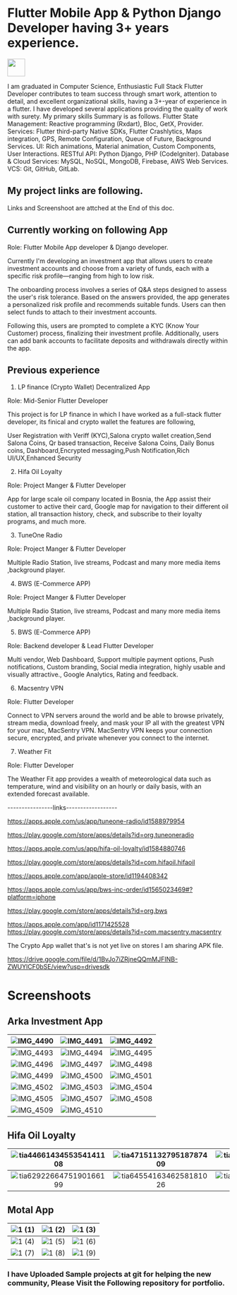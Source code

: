 # Flutter Mobile App & Python Django Developer having 3+ years experience.

<tr >
    <td ><img src="https://user-images.githubusercontent.com/57150383/117805216-26172900-b272-11eb-9b9d-2be969789a55.png" width="40" height="40"></td>
    
</tr>

I am graduated in Computer Science, Enthusiastic Full Stack Flutter Developer contributes to team 
success through smart work, attention to detail, and excellent organizational skills, having a 3+-year 
of experience in a flutter. I have developed several applications providing the quality of work with 
surety.
My primary skills Summary is as follows.
Flutter State Management: Reactive programming (Rxdart), Bloc, GetX, Provider.
Services: Flutter third-party Native SDKs, Flutter Crashlytics, Maps integration, GPS, 
Remote Configuration, Queue of Future, Background Services.
UI: Rich animations, Material animation, Custom Components, User Interactions.
RESTful API: Python Django, PHP (CodeIgniter).
Database & Cloud Services: MySQL, NoSQL, MongoDB, Firebase, AWS Web Services.
VCS: Git, GitHub, GitLab.

<!-- ![Rizwan's GitHub stats](https://github-readme-stats.vercel.app/api?username=rizwanch173&show_icons=true&theme=radical&hide=contribs) -->

## My project links are following.

Links and Screenshoot are attched at the End of this doc.

## Currently working on following App

Role: Flutter Mobile App developer & Django developer.

Currently I'm developing an investment app that allows users to create investment accounts and choose from a variety of funds, each with a specific risk profile—ranging from high to low risk. 

The onboarding process involves a series of Q&A steps designed to assess the user's risk tolerance. Based on the answers provided, the app generates a personalized risk profile and recommends suitable funds. Users can then select funds to attach to their investment accounts.

Following this, users are prompted to complete a KYC (Know Your Customer) process, finalizing their investment profile. Additionally, users can add bank accounts to facilitate deposits and withdrawals directly within the app.


## Previous experience

1. LP finance (Crypto Wallet) Decentralized App

Role: Mid-Senior Flutter Developer

This project is for LP finance in which I have worked as a full-stack flutter developer, its finical and crypto wallet the features are following,

User Registration with Veriff (KYC),Salona crypto wallet creation,Send Salona Coins, Qr based transaction, Receive Salona Coins, Daily Bonus coins, Dashboard,Encrypted messaging,Push Notification,Rich UI/UX,Enhanced Security

2. Hifa Oil Loyalty

Role: Project Manger & Flutter Developer 

App for large scale oil company located in Bosnia, the App assist their customer to active their card, Google map for navigation to their different oil station, all transaction history, check, and subscribe to their loyalty programs, and much more.

3. TuneOne Radio

Role: Project Manger & Flutter Developer 

Multiple Radio Station, live streams, Podcast and many more media items ,background player.

4. BWS (E-Commerce APP)

Role: Project Manger & Flutter Developer 

Multiple Radio Station, live streams, Podcast and many more media items ,background player.

5. BWS (E-Commerce APP)

Role: Backend developer & Lead Flutter Developer 

Multi vendor, Web Dashboard, Support multiple payment options, Push notifications, Custom branding, Social media integration,  highly usable and visually attractive., Google Analytics, Rating and feedback.

6. Macsentry VPN

Role: Flutter Developer 

Connect to VPN servers around the world and be able to browse privately, stream media, download freely, and mask your IP all with the greatest VPN for your mac, MacSentry VPN. MacSentry VPN keeps your connection secure, encrypted, and private whenever you connect to the internet.

7. Weather Fit

Role: Flutter Developer 

The Weather Fit app provides  a wealth of meteorological data such as temperature, wind and visibility on an hourly or daily basis, with an extended forecast available. 

----------------links------------------

https://apps.apple.com/us/app/tuneone-radio/id1588979954

https://play.google.com/store/apps/details?id=org.tuneoneradio

https://apps.apple.com/us/app/hifa-oil-loyalty/id1584880746

https://play.google.com/store/apps/details?id=com.hifaoil.hifaoil

https://apps.apple.com/app/apple-store/id1194408342 

https://apps.apple.com/us/app/bws-inc-order/id1565023469#?platform=iphone

https://play.google.com/store/apps/details?id=org.bws

https://apps.apple.com/app/id1171425528
https://play.google.com/store/apps/details?id=com.macsentry.macsentry

The Crypto App wallet that's is not yet live on stores I am sharing APK file. 

https://drive.google.com/file/d/1BvJo7iZRjneQQmMJFINB-ZWUYlCF0bSE/view?usp=drivesdk

# Screenshoots

## Arka Investment App


| ![IMG_4490](https://github.com/rizwanch173/Flutter-Social-App-UI-Kit/assets/57150383/40afc57e-a7cd-4061-80c7-c432f0d68fd8) | ![IMG_4491](https://github.com/rizwanch173/Flutter-Social-App-UI-Kit/assets/57150383/f3a63a00-30cb-4c0c-914c-2c0c3316be9e) | ![IMG_4492](https://github.com/rizwanch173/Flutter-Social-App-UI-Kit/assets/57150383/e22cd979-d3d1-4d67-8cc7-b592a2cd786e) |
|:--:|:--:|:--:|
| ![IMG_4493](https://github.com/rizwanch173/Flutter-Social-App-UI-Kit/assets/57150383/5a3dd79f-6528-4a69-8ad5-3fc3354cd488) | ![IMG_4494](https://github.com/rizwanch173/Flutter-Social-App-UI-Kit/assets/57150383/f58a75c2-82c5-4105-84ba-631bdcf09e36) | ![IMG_4495](https://github.com/rizwanch173/Flutter-Social-App-UI-Kit/assets/57150383/2365361e-a29b-47f2-908c-b4754cacc53c) |
| ![IMG_4496](https://github.com/rizwanch173/Flutter-Social-App-UI-Kit/assets/57150383/bfbff32c-580d-4a7c-baf7-5385f824f05a) | ![IMG_4497](https://github.com/rizwanch173/Flutter-Social-App-UI-Kit/assets/57150383/d4812f5a-7554-4c2a-94fe-233c78a7fd7f) | ![IMG_4498](https://github.com/rizwanch173/Flutter-Social-App-UI-Kit/assets/57150383/b7bd3fc0-c749-4c37-98d5-d3c815982883) |
| ![IMG_4499](https://github.com/rizwanch173/Flutter-Social-App-UI-Kit/assets/57150383/ef73c4c5-add6-4043-9108-6b4d0b1aaa08) | ![IMG_4500](https://github.com/rizwanch173/Flutter-Social-App-UI-Kit/assets/57150383/bbb401ae-3de2-436a-9842-32b6d5b2a21d) | ![IMG_4501](https://github.com/rizwanch173/Flutter-Social-App-UI-Kit/assets/57150383/8786c8f8-450d-4673-918b-1a1830ed4aab) |
| ![IMG_4502](https://github.com/rizwanch173/Flutter-Social-App-UI-Kit/assets/57150383/29866951-0e40-4a2f-b822-2095d78ce43e) | ![IMG_4503](https://github.com/rizwanch173/Flutter-Social-App-UI-Kit/assets/57150383/32da122f-65c2-48bc-899b-753a0d33597f) | ![IMG_4504](https://github.com/rizwanch173/Flutter-Social-App-UI-Kit/assets/57150383/455fc190-7725-4008-acb0-e689a8dc58c6) |
| ![IMG_4505](https://github.com/rizwanch173/Flutter-Social-App-UI-Kit/assets/57150383/2228430c-e054-4031-a4ad-c8b8664af6b0) | ![IMG_4507](https://github.com/rizwanch173/Flutter-Social-App-UI-Kit/assets/57150383/f644edd9-b50e-49e8-9b7d-aaed848025f9) | ![IMG_4508](https://github.com/rizwanch173/Flutter-Social-App-UI-Kit/assets/57150383/b4c662b4-8555-4e66-a147-dd9a1eb7a60f) |
| ![IMG_4509](https://github.com/rizwanch173/Flutter-Social-App-UI-Kit/assets/57150383/503aace0-125f-4063-af13-5784714267d5) | ![IMG_4510](https://github.com/rizwanch173/Flutter-Social-App-UI-Kit/assets/57150383/7c0d04a7-3a55-4bed-b474-80d757dd732f) | |

## Hifa Oil Loyalty

| ![tia4466143455354141108](https://github.com/rizwanch173/Flutter-Social-App-UI-Kit/assets/57150383/22b25884-4164-4979-aaac-7ad4ba0e54ac) | ![tia4715113279518787409](https://github.com/rizwanch173/Flutter-Social-App-UI-Kit/assets/57150383/7dea144b-76fe-49ad-97f4-52b6c049030f) | ![tia5070942868854801298](https://github.com/rizwanch173/Flutter-Social-App-UI-Kit/assets/57150383/b2d832ba-7900-4ea4-b579-6bcfaad41030) |
|:--:|:--:|:--:|
| ![tia6292266475190166199](https://github.com/rizwanch173/Flutter-Social-App-UI-Kit/assets/57150383/652c136a-8c2a-49b4-bbae-3ec2d4ca64ba) | ![tia6455416346258181026](https://github.com/rizwanch173/Flutter-Social-App-UI-Kit/assets/57150383/f3bbcff9-90fb-4e60-8174-bdc0fb4a6a2d) | ![tia7041166970732936181](https://github.com/rizwanch173/Flutter-Social-App-UI-Kit/assets/57150383/c06a5b7d-1d18-400c-b501-98a90cdcba2f) |

## Motal App

| ![1 (1)](https://github.com/rizwanch173/Flutter-Social-App-UI-Kit/assets/57150383/a0ce074b-829d-4c6f-8d29-2ffa7b554eb0) | ![1 (2)](https://github.com/rizwanch173/Flutter-Social-App-UI-Kit/assets/57150383/34bbb611-a95e-48e8-9469-9edfb2fa792d) | ![1 (3)](https://github.com/rizwanch173/Flutter-Social-App-UI-Kit/assets/57150383/775d3f2e-ffdc-46fa-bea6-32456c293410) |
|:--:|:--:|:--:|
| ![1 (4)](https://github.com/rizwanch173/Flutter-Social-App-UI-Kit/assets/57150383/786e0e52-3ae3-404d-8881-7ce3f4b19d0f) | ![1 (5)](https://github.com/rizwanch173/Flutter-Social-App-UI-Kit/assets/57150383/3797d850-c477-419a-a62f-e5d2de3a3e4d) | ![1 (6)](https://github.com/rizwanch173/Flutter-Social-App-UI-Kit/assets/57150383/78aa8008-8afa-4faf-9d82-ec1a5cb8bd7b) |
| ![1 (7)](https://github.com/rizwanch173/Flutter-Social-App-UI-Kit/assets/57150383/e93b2f57-3754-40d8-89ba-08815e840d67) | ![1 (8)](https://github.com/rizwanch173/Flutter-Social-App-UI-Kit/assets/57150383/6d8043f5-9c5b-4393-8d5d-1b2f70896788) | ![1 (9)](https://github.com/rizwanch173/Flutter-Social-App-UI-Kit/assets/57150383/b2be86ef-3103-470c-9a41-1c338b049c59) |





### I have Uploaded Sample projects at git for helping the new community, Please Visit the Following repository for portfolio.
<!---
rizwanch173/rizwanch173 is a ✨ special ✨ repository because its `README.md` (this file) appears on your GitHub profile.
You can click the Preview link to take a look at your changes.
--->
